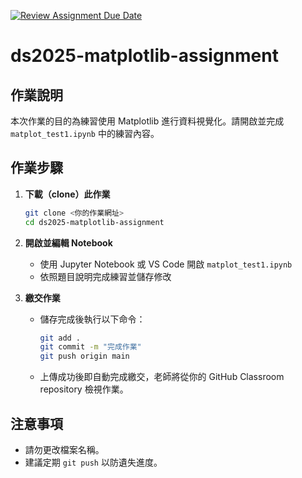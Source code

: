 [![Review Assignment Due Date](https://classroom.github.com/assets/deadline-readme-button-22041afd0340ce965d47ae6ef1cefeee28c7c493a6346c4f15d667ab976d596c.svg)](https://classroom.github.com/a/PHEnNJT1)
# ds2025-matplotlib-assignment

## 作業說明
本次作業的目的為練習使用 Matplotlib 進行資料視覺化。請開啟並完成 `matplot_test1.ipynb` 中的練習內容。

## 作業步驟
1. **下載（clone）此作業**
   ```bash
   git clone <你的作業網址>
   cd ds2025-matplotlib-assignment
   ```

2. **開啟並編輯 Notebook**
   - 使用 Jupyter Notebook 或 VS Code 開啟 `matplot_test1.ipynb`
   - 依照題目說明完成練習並儲存修改

3. **繳交作業**
   - 儲存完成後執行以下命令：
     ```bash
     git add .
     git commit -m "完成作業"
     git push origin main
     ```
   - 上傳成功後即自動完成繳交，老師將從你的 GitHub Classroom repository 檢視作業。

## 注意事項
- 請勿更改檔案名稱。
- 建議定期 `git push` 以防遺失進度。

